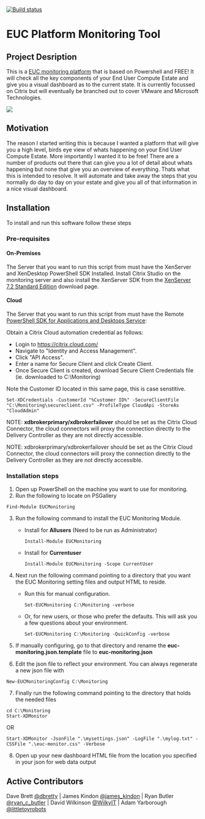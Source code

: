 [![Build status](https://ci.appveyor.com/api/projects/status/2yb4ai0n72nrsm2x/branch/master?retina=true)](https://ci.appveyor.com/project/dbretty/eucmonitoring/branch/master)

# EUC Platform Monitoring Tool

## Project Desription

This is a [EUC monitoring platform](http://bretty.me.uk/free-citrix-xendesktop-7-monitoring-platform/) that is based on Powershell and FREE! It will check all the key components of your End User Compute Estate and give you a visual dashboard as to the current state. It is currently focussed on Citrix but will eventually be branched out to cover VMware and Microsoft Technologies.

![](https://raw.githubusercontent.com/dbretty/eucmonitoring/master/img/overview.png)

## Motivation

The reason I started writing this is because I wanted a platform that will give you a high level, birds eye view of whats happening on your End User Compute Estate. More importantly I wanted it to be free! There are a number of products out there that can give you a lot of detail about whats happening but none that give you an overview of everything.  Thats what this is intended to resolve. It will automate and take away the steps that you normally do day to day on your estate and give you all of that information in a nice visual dashboard.

## Installation

To install and run this software follow these steps

### Pre-requisites 
#### On-Premises

The Server that you want to run this script from must have the XenServer and XenDesktop PowerShell SDK Installed. Install Citrix Studio on the monitoring server and also install the XenServer SDK from the [XenServer 7.2 Standard Edition](https://www.citrix.com/downloads/xenserver/product-software/xenserver-72-standard-edition.html) download page.

#### Cloud
The Server that you want to run this script from must have the Remote [PowerShell SDK for Applications and Desktops Service](http://download.apps.cloud.com/CitrixPoshSdk.exe): 

Obtain a Citrix Cloud automation credential as follows:
- Login to https://citrix.cloud.com/
- Navigate to "Identity and Access Management". 
- Click "API Access". 
- Enter a name for Secure Client and click Create Client. 
- Once Secure Client is created, download Secure Client Credentials file (ie. downloaded to C:\Monitoring)

Note the Customer ID located in this same page, this is case senstitive.
```
Set-XDCredentials -CustomerId "%Customer ID%" -SecureClientFile "C:\Monitoring\secureclient.csv" -ProfileType CloudApi -StoreAs "CloudAdmin"
```

NOTE: **xdbrokerprimary/xdbrokerfailover** should be set as the Citrix Cloud Connector, the cloud connectors will proxy the connection directly to the Delivery Controller as they are not directly accessible.

NOTE: xdbrokerprimary/xdbrokerfailover should be set as the Citrix Cloud Connector, the cloud connectors will proxy the connection directly to the Delivery Controller as they are not directly accessible.

### Installation steps

1. Open up PowerShell on the machine you want to use for monitoring.
2. Run the following to locate on PSGallery
```text
Find-Module EUCMonitoring
```
3. Run the following command to install the EUC Monitoring Module.
   * Install for **Allusers** (Need to be run as Administrator)
        ```text
        Install-Module EUCMonitoring
        ```
   * Install for **Currentuser**
        ```text
        Install-Module EUCMonitoring -Scope CurrentUser
        ```
4. Next run the following command pointing to a directory that you want the EUC Monitoring setting files and output HTML to reside.
   * Run this for manual configuration. 
        ```text
        Set-EUCMonitoring C:\Monitoring -verbose
        ```
   * Or, for new users, or those who prefer the defaults.  This will ask you a few questions about your environment. 
        ```text
        Set-EUCMonitoring C:\Monitoring -QuickConfig -verbose
        ```

5. If manually configuring, go to that directory and rename the **euc-monitoring.json.template** file to **euc-monitoring.json**
6. Edit the json file to reflect your environment.  You can always regenerate a new json file with

```text
New-EUCMonitoringConfig C:\Monitoring 
```

7. Finally run the following command pointing to the directory that holds the needed files

```text
cd C:\Monitoring
Start-XDMonitor
```
OR
```text
Start-XDMonitor -JsonFile ".\mysettings.json" -LogFile ".\mylog.txt" -CSSFile ".\euc-monitor.css" -Verbose 
```

8. Open up your new dashboard HTML file from the location you specified in your json for web data output

## Active Contributors

Dave Brett [@dbretty](https://twitter.com/dbretty) | James Kindon [@james_kindon](https://twitter.com/james_kindon) | Ryan Butler [@ryan_c_butler](https://twitter.com/Ryan_C_Butler) | David Wilkinson [@WilkyIT](https://twitter.com/WilkyIT) | Adam Yarborough [@littletoyrobots](https://twitter.com/littletoyrobots)
